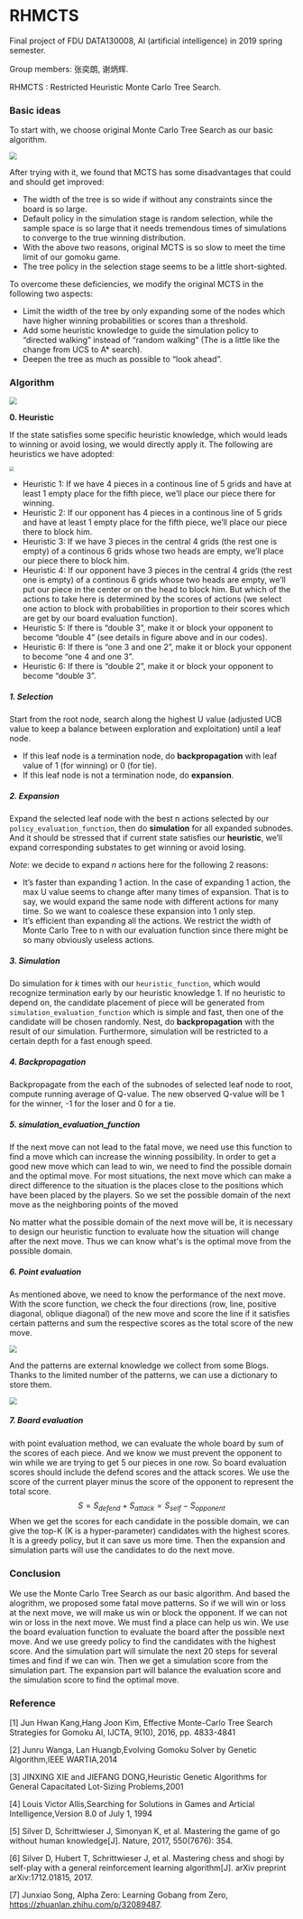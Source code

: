 # RHMCTS



Final project of FDU DATA130008, AI (artificial intelligence) in 2019 spring semester.

Group members: 张奕朗, 谢炳辉.

RHMCTS : Restricted Heuristic Monte Carlo Tree Search.



### Basic ideas

To start with, we choose original Monte Carlo Tree Search as our basic algorithm. 

<img src="/images/1.gif" style='zoom:80%'>

After trying with it, we found that  MCTS has some disadvantages that could and should get improved:

- The width of the tree is so wide if without any constraints since the board is so large.
- Default policy in the simulation stage is random selection, while the sample space is so large that it needs tremendous times of simulations to converge to the true winning distribution.
- With the above two reasons, original MCTS is so slow to meet the time limit of our gomoku game.
- The tree policy in the selection stage seems to be a little short-sighted.

To overcome these deficiencies, we modify the original MCTS in the following two aspects:

- Limit the width of the tree by only expanding some of the nodes which have higher winning probabilities or scores than a threshold.
- Add some heuristic knowledge to guide the simulation policy to “directed walking” instead of “random walking” (The is a little like the change from UCS to A* search). 
- Deepen the tree as much as possible to “look ahead”.



### Algorithm

<img src="/images/2.jpg" style='zoom:80%'>

**0. Heuristic**

If the state satisfies some specific heuristic knowledge, which would leads to winning or avoid losing, we would directly apply it. The following are heuristics we have adopted:

<img src="/images/3.png" style='zoom:50%'>

- Heuristic 1: If we have 4 pieces in a continous line of 5 grids and have at least 1 empty place for the fifth piece, we’ll place our piece there for winning.
- Heuristic 2: If our opponent has 4 pieces in a continous line of 5 grids and have at least 1 empty place for the fifth piece, we’ll place our piece there to block him.
- Heuristic 3: If we have 3 pieces in the central 4 grids (the rest one is empty) of a continous 6 grids whose two heads are empty, we’ll place our piece there to block him.
- Heuristic 4: If our opponent have 3 pieces in the central 4 grids (the rest one is empty) of a continous 6 grids whose two heads are empty, we’ll put our piece in the center or on the head to block him. But which of the actions to take here is determined by the scores of actions (we select one action to block with probabilities in proportion to their scores which are get by our board evaluation function).
- Heuristic 5: If there is “double 3”, make it or block your opponent to become “double 4” (see details in figure above and in our codes).
- Heuristic 6: If there is “one 3 and one 2”, make it or block your opponent to become “one 4 and one 3”.
- Heuristic 6: If there is “double 2”, make it or block your opponent to become “double 3”.



##### 1. Selection

Start from the root node, search along the highest U value (adjusted UCB value to keep a balance between exploration and exploitation) until a leaf node.

- If this leaf node is a termination node, do **backpropagation** with leaf value of 1 (for winning) or 0 (for tie).
- If this leaf node is not a termination node, do **expansion**.



##### 2. Expansion

Expand the selected leaf node with the best n actions selected by our `policy_evaluation_function`, then do **simulation** for all expanded subnodes. And it should be stressed that if current state satisfies our **heuristic**, we’ll expand corresponding substates to get winning or avoid losing.

*Note*: we decide to expand *n* actions here for the following 2 reasons:

- It’s faster than expanding 1 action. In the case of expanding 1 action, the max U value seems to change after many times of expansion. That is to say, we would expand the same node with different actions for many time. So we want to coalesce these expansion into 1 only step.
- It’s efficient than expanding all the actions. We restrict the width of Monte Carlo Tree to n with our evaluation function since there might be so many obviously useless actions.



##### 3. Simulation

Do simulation for *k* times with our `heuristic_function`, which would recognize termination early by our heuristic knowledge 1. If no heuristic to depend on, the candidate placement of piece will be generated from `simulation_evaluation_function` which is simple and fast, then one of the candidate will be chosen randomly. Nest, do **backpropagation** with the result of our simulation. Furthermore, simulation will be restricted to a certain depth for a fast enough speed.



##### 4. Backpropagation

Backpropagate from the each of the subnodes of selected leaf node to root, compute running average of Q-value. The new observed Q-value will be 1 for the winner, -1 for the loser and 0 for a tie.



##### 5. simulation_evaluation_function

If the next move can not lead to the fatal move, we need use this function to find a move which can increase the winning possibility. In order to get  a good new move which can lead to win, we need to find the possible domain and the optimal move. For most situations, the next move which can make a direct difference to the situation is the places close to the positions which have been placed by the players. So we set the possible domain of the next move as the neighboring points of the moved

No matter what the possible domain of the next move will be, it is necessary to design our heuristic function to evaluate how the situation will change after the next move. Thus we can know what's is the optimal move from the possible domain.



##### 6. Point evaluation

As mentioned above, we need to know the performance of the next move. With the score function, we check the four directions (row, line, positive diagonal, oblique diagonal) of the new move and score the line if it satisfies certain patterns and sum the respective scores as the total score of the new move. 

<img src="/images/point.png" style='zoom:80%'>

And the patterns are external knowledge we collect from some Blogs. Thanks to the limited number of the patterns, we can use a dictionary to store them. 

<img src="/images/table.png" style='zoom:80%'>



##### 7. Board evaluation

with point evaluation method, we can evaluate the whole board by sum of the scores of each piece. And we know we must prevent the opponent to win while we are trying to get 5 our pieces in one row. So board evaluation scores should include the defend scores and the attack scores. We use the score of the current player minus the score of the opponent to represent the total score.
$$
S = S_{defend} + S_{attack} = S_{self} - S_{opponent}
$$
When we get the scores for each candidate in the possible domain, we can give the top-K (K is a hyper-parameter) candidates with the highest scores. It is a greedy policy, but it can save us more time. Then the expansion and simulation parts will use the candidates to do the next move.



### Conclusion

We use the Monte Carlo Tree Search as our basic algorithm. And based the alogrithm, we proposed some fatal move patterns. So if we will win or loss at the next move, we will make us win or block the opponent. If we can not win or loss in the next move. We must find a place can help us win. We use the board evaluation function to evaluate the board after the possible next move. And we use greedy policy to find the candidates with the highest score. And the simulation part will simulate the next 20 steps for several times and find if we can win. Then we get a simulation score from the simulation part. The expansion part will balance the evaluation score and the simulation score to find the optimal move.



### Reference

[1] Jun Hwan Kang,Hang Joon Kim, Effective Monte-Carlo Tree Search Strategies for Gomoku AI, IJCTA, 9(10), 2016, pp. 4833-4841

[2] Junru Wanga, Lan Huangb,Evolving Gomoku Solver by Genetic Algorithm,IEEE WARTIA,2014

[3] JINXING XIE and JIEFANG DONG,Heuristic Genetic Algorithms for General Capacitated Lot-Sizing Problems,2001

[4] Louis Victor Allis,Searching for Solutions in Games and Articial Intelligence,Version 8.0 of July 1, 1994

[5] Silver D, Schrittwieser J, Simonyan K, et al. Mastering the game of go without human knowledge[J]. Nature, 2017, 550(7676): 354.

[6] Silver D, Hubert T, Schrittwieser J, et al. Mastering chess and shogi by self-play with a general reinforcement learning algorithm[J]. arXiv preprint arXiv:1712.01815, 2017.

[7] Junxiao Song, Alpha Zero: Learning Gobang from Zero, https://zhuanlan.zhihu.com/p/32089487.
